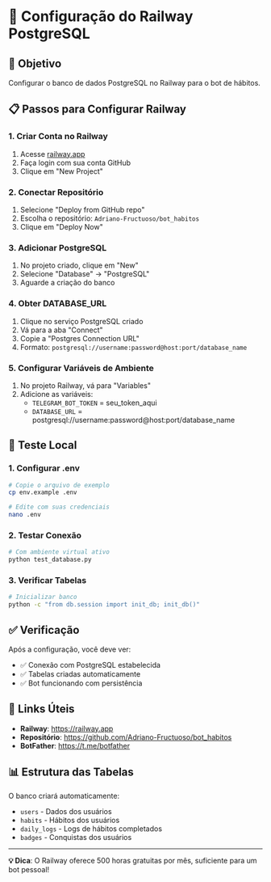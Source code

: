 # 🚂 Configuração do Railway PostgreSQL

## 🎯 Objetivo
Configurar o banco de dados PostgreSQL no Railway para o bot de hábitos.

## 📋 Passos para Configurar Railway

### 1. Criar Conta no Railway
1. Acesse [railway.app](https://railway.app)
2. Faça login com sua conta GitHub
3. Clique em "New Project"

### 2. Conectar Repositório
1. Selecione "Deploy from GitHub repo"
2. Escolha o repositório: `Adriano-Fructuoso/bot_habitos`
3. Clique em "Deploy Now"

### 3. Adicionar PostgreSQL
1. No projeto criado, clique em "New"
2. Selecione "Database" → "PostgreSQL"
3. Aguarde a criação do banco

### 4. Obter DATABASE_URL
1. Clique no serviço PostgreSQL criado
2. Vá para a aba "Connect"
3. Copie a "Postgres Connection URL"
4. Formato: `postgresql://username:password@host:port/database_name`

### 5. Configurar Variáveis de Ambiente
1. No projeto Railway, vá para "Variables"
2. Adicione as variáveis:
   - `TELEGRAM_BOT_TOKEN` = seu_token_aqui
   - `DATABASE_URL` = postgresql://username:password@host:port/database_name

## 🧪 Teste Local

### 1. Configurar .env
```bash
# Copie o arquivo de exemplo
cp env.example .env

# Edite com suas credenciais
nano .env
```

### 2. Testar Conexão
```bash
# Com ambiente virtual ativo
python test_database.py
```

### 3. Verificar Tabelas
```bash
# Inicializar banco
python -c "from db.session import init_db; init_db()"
```

## ✅ Verificação

Após a configuração, você deve ver:
- ✅ Conexão com PostgreSQL estabelecida
- ✅ Tabelas criadas automaticamente
- ✅ Bot funcionando com persistência

## 🔗 Links Úteis

- **Railway**: https://railway.app
- **Repositório**: https://github.com/Adriano-Fructuoso/bot_habitos
- **BotFather**: https://t.me/botfather

## 📊 Estrutura das Tabelas

O banco criará automaticamente:
- `users` - Dados dos usuários
- `habits` - Hábitos dos usuários
- `daily_logs` - Logs de hábitos completados
- `badges` - Conquistas dos usuários

---

**💡 Dica**: O Railway oferece 500 horas gratuitas por mês, suficiente para um bot pessoal! 